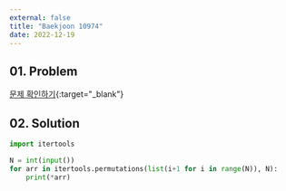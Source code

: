 ```yaml
---
external: false
title: "Baekjoon 10974"
date: 2022-12-19
---
```


## 01. Problem

[문제 확인하기](https://www.acmicpc.net/problem/10974){:target="_blank"}

## 02. Solution

```Python
import itertools

N = int(input())
for arr in itertools.permutations(list(i+1 for i in range(N)), N):
    print(*arr)
```
